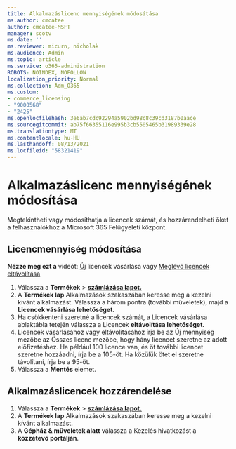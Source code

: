 ```yaml
---
title: Alkalmazáslicenc mennyiségének módosítása
ms.author: cmcatee
author: cmcatee-MSFT
manager: scotv
ms.date: ''
ms.reviewer: micurn, nicholak
ms.audience: Admin
ms.topic: article
ms.service: o365-administration
ROBOTS: NOINDEX, NOFOLLOW
localization_priority: Normal
ms.collection: Adm_O365
ms.custom:
- commerce_licensing
- "9000568"
- "2425"
ms.openlocfilehash: 3e6ab7cdc92294a5902bd98c8c39cd3187b0aace
ms.sourcegitcommit: ab75f66355116e995b3cb5505465b31989339e28
ms.translationtype: MT
ms.contentlocale: hu-HU
ms.lasthandoff: 08/13/2021
ms.locfileid: "58321419"
---
```

# <a name="change-app-license-quantity"></a>Alkalmazáslicenc mennyiségének módosítása

Megtekintheti vagy módosíthatja a licencek számát, és hozzárendelheti őket a felhasználókhoz a Microsoft 365 Felügyeleti központ.

## <a name="to-change-license-quantity"></a>Licencmennyiség módosítása

**Nézze meg ezt a** videót: [Új](https://go.microsoft.com/fwlink/p/?linkid=2154857) licencek vásárlása vagy [Meglévő licencek eltávolítása](https://go.microsoft.com/fwlink/p/?linkid=2154938)

1. Válassza a **Termékek**  >  **[számlázása lapot.](https://go.microsoft.com/fwlink/p/?linkid=842054)**
2. A **Termékek lap** Alkalmazások  szakaszában keresse meg a kezelni kívánt alkalmazást. Válassza a három pontra (további műveletek), majd a **Licencek vásárlása lehetőséget.**
3. Ha csökkenteni szeretné a licencek számát, a  Licencek vásárlása ablaktábla tetején válassza a Licencek **eltávolítása lehetőséget.**
4. Licencek vásárlásához vagy  eltávolításához írja  be az Új mennyiség mezőbe az Összes licenc mezőbe, hogy hány licencet szeretne az adott előfizetéshez. Ha például 100 licence van, és öt további licencet szeretne hozzáadni, írja be a 105-öt. Ha közülük ötet el szeretne távolítani, írja be a 95-öt.
5. Válassza a **Mentés** elemet.

## <a name="to-assign-app-licenses"></a>Alkalmazáslicencek hozzárendelése

1. Válassza a **Termékek**  >  **[számlázása lapot.](https://go.microsoft.com/fwlink/p/?linkid=842054)**
2. A **Termékek lap** Alkalmazások  szakaszában keresse meg a kezelni kívánt alkalmazást.
3. A **Gépház & műveletek alatt** válassza a Kezelés hivatkozást a **közzétevő portálján**.